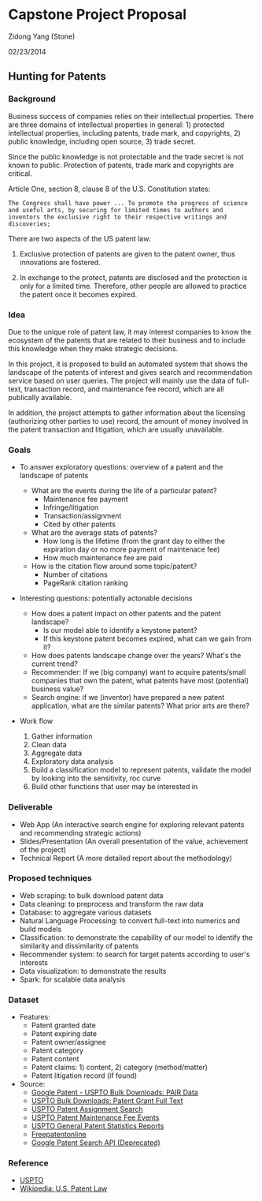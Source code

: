 # Capstone Project Proposal

Zidong Yang (Stone)

02/23/2014

## Hunting for Patents

### Background
Business success of companies relies on their intellectual properties. There are three domains of intellectual properties in general: 1) protected intellectual properties, including patents, trade mark, and copyrights, 2) public knowledge, including open source, 3) trade secret.

Since the public knowledge is not protectable and the trade secret is not known to public. Protection of patents, trade mark and copyrights are critical. 

Article One, section 8, clause 8 of the U.S. Constitution states:

```The Congress shall have power ... To promote the progress of science and useful arts, by securing for limited times to authors and inventors the exclusive right to their respective writings and discoveries;```

There are two aspects of the US patent law:

1) Exclusive protection of patents are given to the patent owner, thus innovations are fostered.

2) In exchange to the protect, patents are disclosed and the protection is only for a limited time. Therefore, other people are allowed to practice the patent once it becomes expired.

### Idea
Due to the unique role of patent law, it may interest companies to know the ecosystem of the patents that are related to their business and to include this knowledge when they make strategic decisions.

In this project, it is proposed to build an automated system that shows the landscape of the patents of interest and gives search and recommendation service based on user queries. The project will mainly use the data of full-text, transaction record, and maintenance fee record, which are all publically available. 

In addition, the project attempts to gather information about the licensing (authorizing other parties to use) record, the amount of money involved in the patent transaction and litigation, which are usually unavailable.

### Goals
* To answer exploratory questions: overview of a patent and the landscape of patents
	* What are the events during the life of a particular patent?
		* Maintenance fee payment
		* Infringe/litigation
		* Transaction/assignment
		* Cited by other patents
	* What are the average stats of patents?
		* How long is the lifetime (from the grant day to either the expiration day or no more payment of maintenace fee)
		* How much maintenance fee are paid
	* How is the citation flow around some topic/patent?
		* Number of citations
		* PageRank citation ranking

* Interesting questions: potentially actonable decisions
	* How does a patent impact on other patents and the patent landscape? 
		* Is our model able to identify a keystone patent?
		* If this keystone patent becomes expired, what can we gain from it?
	* How does patents landscape change over the years? What's the current trend?
	* Recommender: If we (big company) want to acquire patents/small companies that own the patent, what patents have most (potential) business value? 
	* Search engine: if we (inventor) have prepared a new patent application, what are the similar patents? What prior arts are there? 

* Work flow
	1. Gather information
	2. Clean data
	3. Aggregate data
	4. Exploratory data analysis
	5. Build a classification model to represent patents, validate the model by looking into the sensitivity, roc curve
	6. Build other functions that user may be interested in


### Deliverable
* Web App (An interactive search engine for exploring relevant patents and recommending strategic actions)
* Slides/Presentation (An overall presentation of the value, achievement of the project)
* Technical Report (A more detailed report about the methodology)

### Proposed techniques
* Web scraping: to bulk download patent data
* Data cleaning: to preprocess and transform the raw data
* Database: to aggregate various datasets
* Natural Language Processing: to convert full-text into numerics and build models
* Classification: to demonstrate the capability of our model to identify the similarity and dissimilarity of patents
* Recommender system: to search for target patents according to user's interests
* Data visualization: to demonstrate the results
* Spark: for scalable data analysis

### Dataset
* Features: 
	* Patent granted date
	* Patent expiring date
	* Patent owner/assignee
	* Patent category
	* Patent content
	* Patent claims: 1) content, 2) category (method/matter)
	* Patent litigation record (if found)
* Source: 
	* [Google Patent - USPTO Bulk Downloads: PAIR Data](http://www.google.com/googlebooks/uspto-patents-pair.html)
	* [USPTO Bulk Downloads: Patent Grant Full Text](http://www.google.com/googlebooks/uspto-patents-grants-text.html)
	* [USPTO Patent Assignment Search](http://assignment.uspto.gov) 
	* [USPTO Patent Maintenance Fee Events](https://eipweb.uspto.gov/MaintFeeEvents/)
	* [USPTO General Patent Statistics Reports](http://www.uspto.gov/web/offices/ac/ido/oeip/taf/reports.htm)
	* [Freepatentonline](http://www.freepatentsonline.com)
	* [Google Patent Search API (Deprecated)](https://developers.google.com/patent-search/)

### Reference
* [USPTO](http://www.uspto.gov/patent)
* [Wikipedia: U.S. Patent Law](http://en.wikipedia.org/wiki/United_States_patent_law)
